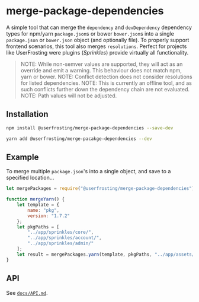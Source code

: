 merge-package-dependencies
=================

A simple tool that can merge the `dependency` and `devDependency` dependency types for npm/yarn `package.json`s or bower `bower.json`s into a single `package.json` or `bower.json` object (and optionally file). To properly support frontend scenarios, this tool also merges `resolutions`.  Perfect for projects like UserFrosting were plugins (*Sprinkles*) provide virtually all functionality.

> NOTE: While non-semver values are supported, they will act as an override and emit a warning. This behaviour does not match npm, yarn or bower.
> NOTE: Conflict detection does not consider resolutions for listed dependencies.
> NOTE: This is currently an offline tool, and as such conflicts further down the dependency chain are not evaluated.
> NOTE: Path values will not be adjusted.

Installation
------------
```bash
npm install @userfrosting/merge-package-dependencies --save-dev
```
```bash
yarn add @userfrosting/merge-pacakge-dependencies --dev
```

Example
-------

To merge multiple `package.json`'s into a single object, and save to a specified location...
```js
let mergePackages = require("@userfrosting/merge-package-dependencies");

function mergeYarn() {
    let template = {
        name: "pkg",
        version: "1.7.2"
    };
    let pkgPaths = [
        "../app/sprinkles/core/",
        "../app/sprinkles/account/",
        "../app/sprinkles/admin/"
    ];
    let result = mergePackages.yarn(template, pkgPaths, "../app/assets/");
}
```

API
---
See [`docs/API.md`](docs/API.md).